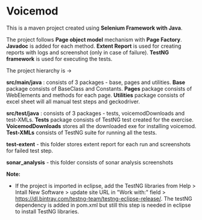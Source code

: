 # Voicemod

This is a maven project created using **Selenium Framework with Java**.

The project follows **Page object model** mechanism with **Page Factory**. **Javadoc** is added for each method. **Extent Report** is used for creating reports with logs and screenshot (only in case of failure). **TestNG framework** is used for executing the tests.

The project hierarchy is ->

**src/main/java** :
consists of 3 packages - base, pages and utilities. **Base** package consists of BaseClass and Constants. **Pages** package consists of WebElements and methods for each page. **Utilities** package consists of excel sheet will all manual test steps and geckodriver.

**src/test/java** :
consists of 3 packages - tests, voicemodDownloads and test-XMLs. **Tests** package consists of TestNG test created for the exercise. **VoicemodDownloads** stores all the downloaded exe for installing voicemod. **Test-XMLs** consists of TestNG suite for running all the tests.

**test-extent** - this folder stores extent report for each run and screenshots for failed test step.

**sonar_analysis** - this folder consists of sonar analysis screenshots

**Note:**

- If the project is imported in eclipse, add the TestNG libraries from Help > Intall New Software > update site URL in "Work with:" field >    https://dl.bintray.com/testng-team/testng-eclipse-release/. The testNG dependency is added in pom.xml but still this step is needed in eclipse to install TestNG libraries.
